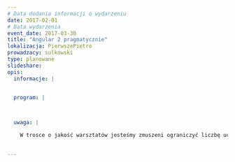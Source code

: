 ```yaml
---
# Data dodania informacji o wydarzeniu
date: 2017-02-01
# Data wydarzenia
event_date: 2017-03-30
title: "Angular 2 pragmatycznie"
lokalizacja: PierwszePietro
prowadzacy: sulkowski
type: planowane
slideshare:
opis:
  informacje: |


  program: |

   

  uwaga: |

    W trosce o jakość warsztatów jesteśmy zmuszeni ograniczyć liczbę uczestników. **Kwalifikacja odbywa się na podstawie odpowiedzi udzielonych w formularzu zgłoszeniowym oraz - w dalszym kroku - kolejności zgłoszeń.** Potwierdzenie udziału w warsztatach wraz z instrukcją przygotowania środowiska otrzymasz najpóźniej na 7 dni przed planowaną datą wydarzenia.
 

---
```


